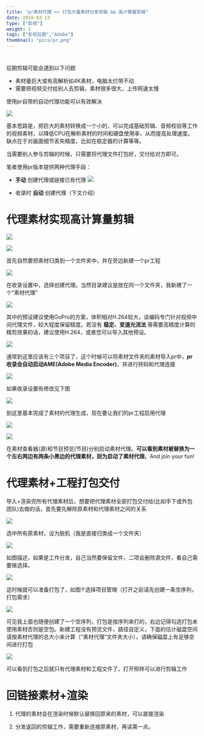 ```yaml
---
title: "pr素材代理 => 打包大量素材分发剪辑 && 高计算量剪辑"
date: 2018-03-13
type: ["影视"]
weight: 1
tags: ["影视后期","Adobe"]
thumbnail: "pics/pr.png"
---
```



#

后期剪辑可能会遇到以下问题

- 素材量巨大或有高解析如4K素材，电脑太烂带不动
- 需要把视频交付给别人去剪辑，素材很多很大，上传网速太慢

使用pr自带的自动代理功能可以有效解决

![](/pics/video-proxy/00.png)

基本思路是，把巨大的素材转换成一个小的，可以完成基础剪辑、音频校验等工作的视频素材，以降低CPU在解析素材的时间和硬盘使用率，从而提高处理速度。缺点在于对画面细节丢失精度，比如在稳定器的计算等等。

当需要别人参与剪辑的时候，只需要将代理文件打包好，交付给对方即可。

笔者使用pr版本提供两种代理手段：

- **手动** 创建代理或链接已有代理
  ![](/pics/video-proxy/01-1.png)

- 收录时 **自动** 创建代理（下文介绍）

# 代理素材实现高计算量剪辑

![](/pics/video-proxy/01.png)

![](/pics/video-proxy/02.png)

首先自然要把素材归类到一个文件夹中，并在旁边新建一个pr工程

![](/pics/video-proxy/03.png)

在收录设置中，选择创建代理。当然目录建议是放在同一个文件夹，我新建了一个“素材代理”

![](/pics/video-proxy/04.png)

其中的预设建议使用GoPro的方案，体积相对H.264较大，该编码专门针对视频中间代理文件，较大程度保留精度。若没有 **稳定、变速光流法** 等需要高精度计算的精剪效果的话，建议使用H.264，或者您可以导入其他预设。

![](/pics/video-proxy/05.png)

通常到这里应该有三个项目了，这个时候可以将素材文件夹的素材导入pr中，**pr收录会自动启动AME(Adobe Media Encoder)**，并进行转码和代理连接

![](/pics/video-proxy/06.png)

如果收录设置有修改见下图

![](/pics/video-proxy/07.png)

到这里基本完成了素材的代理生成，现在要让我们的pr工程启用代理

![](/pics/video-proxy/08.png)

![](/pics/video-proxy/09.png)

在素材查看器(源)和节目预览(节目)分别启动素材代理。**可以看到素材被替换为一个左右两边有两条小黑边的代理素材，则为启动了素材代理**。And join your fun!

# 代理素材+工程打包交付

导入+渲染完所有代理素材后，想要把代理素材全部打包交付给(比如手下或外包团队)去做的话，首先要先解除原素材和代理素材之间的关系

![](/pics/video-proxy/10.png)

选中所有原素材，设为脱机（我是直接归类成一个文件夹）

![](/pics/video-proxy/11.png)

如图描述，如果是工作分发，自己当然要保留文件，二项会删除源文件，看自己需要做选择。

![](/pics/video-proxy/12.png)

这时候就可以准备打包了，如图↑选择项目管理（打开之前请先创建一条空序列，打包需求）

![](/pics/video-proxy/13.png)

可见我上面也随便创建了一个空序列，打包是按序列来打的，右边记得勾选打包未使用素材否则是空包。新建工程没有预览文件，路径自定义，下面的估计磁盘空间请按素材代理的总大小来计算（“素材代理”文件夹大小），请确保磁盘上有足够空间进行打包

![](/pics/video-proxy/14.png)

可以看到打包之后就只有代理素材和工程文件了，打开照样可以进行剪辑工作

# 回链接素材+渲染

1. 代理的素材会在渲染时候默认替换回原来的素材，可以直接渲染

2. 分发返回的剪辑工作，需要重新连接原素材，再读第一点。
